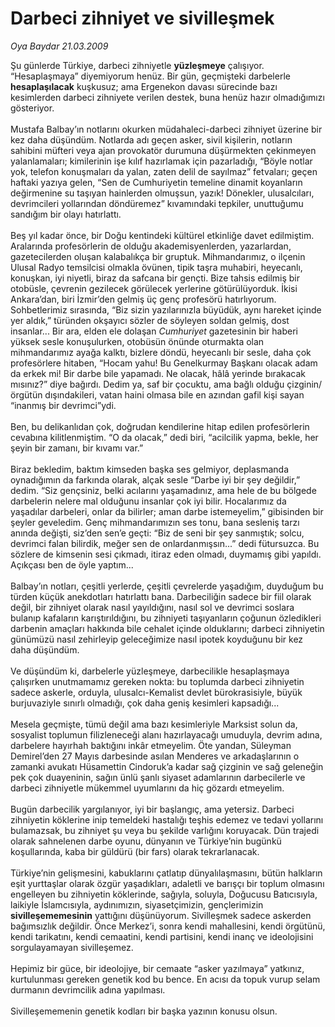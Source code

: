 # Darbeci zihniyet ve sivilleşmek

*Oya Baydar 21.03.2009*

<div class="taraf_structure_2col_1zq">
<div class="margen_n">



 <p>Şu günlerde Türkiye, darbeci zihniyetle <b>yüzleşmeye</b> çalışıyor. “Hesaplaşmaya” diyemiyorum henüz. Bir gün, geçmişteki darbelerle <b>hesaplaşılacak</b> kuşkusuz; ama Ergenekon davası sürecinde bazı kesimlerden darbeci zihniyete verilen destek, buna henüz hazır olmadığımızı gösteriyor. <br/><br/>Mustafa Balbay’ın notlarını okurken müdahaleci-darbeci zihniyet üzerine bir kez daha düşündüm. Notlarda adı geçen asker, sivil kişilerin, notların sahibini müfteri veya ajan provokatör durumuna düşürmekten çekinmeyen yalanlamaları; kimilerinin işe kılıf hazırlamak için pazarladığı, “Böyle notlar yok, telefon konuşmaları da yalan, zaten delil de sayılmaz” fetvaları; geçen haftaki yazıya gelen, “Sen de Cumhuriyetin temeline dinamit koyanların değirmenine su taşıyan hainlerden olmuşsun, yazık! Dönekler, ulusalcıları, devrimcileri yollarından döndüremez” kıvamındaki tepkiler, unuttuğumu sandığım bir olayı hatırlattı. <br/><br/>Beş yıl kadar önce, bir Doğu kentindeki kültürel etkinliğe davet edilmiştim. Aralarında profesörlerin de olduğu akademisyenlerden, yazarlardan, gazetecilerden oluşan kalabalıkça bir gruptuk. Mihmandarımız, o ilçenin Ulusal Radyo temsilcisi olmakla övünen, tipik taşra muhabiri, heyecanlı, konuşkan, iyi niyetli, biraz da safcana bir gençti. Bize tahsis edilmiş bir otobüsle, çevrenin gezilecek görülecek yerlerine götürülüyorduk. İkisi Ankara’dan, biri İzmir’den gelmiş üç genç profesörü hatırlıyorum. Sohbetlerimiz sırasında, “Biz sizin yazılarınızla büyüdük, aynı hareket içinde yer aldık,” türünden okşayıcı sözler de söyleyen soldan gelmiş, dost insanlar... Bir ara, elden ele dolaşan <i>Cumhuriyet</i> gazetesinin bir haberi yüksek sesle konuşulurken, otobüsün önünde oturmakta olan mihmandarımız ayağa kalktı, bizlere döndü, heyecanlı bir sesle, daha çok profesörlere hitaben, “Hocam yahu! Bu Genelkurmay Başkanı olacak adam da erkek mi! Bir darbe bile yapamadı. Ne olacak, hâlâ yerinde bırakacak mısınız?” diye bağırdı. Dedim ya, saf bir çocuktu, ama bağlı olduğu çizginin/örgütün dışındakileri, vatan haini olmasa bile en azından gafil kişi sayan “inanmış bir devrimci”ydi. <br/><br/>Ben, bu delikanlıdan çok, doğrudan kendilerine hitap edilen profesörlerin cevabına kilitlenmiştim. “O da olacak,” dedi biri, “acilcilik yapma, bekle, her şeyin bir zamanı, bir kıvamı var.” <br/><br/>Biraz bekledim, baktım kimseden başka ses gelmiyor, deplasmanda oynadığımın da farkında olarak, alçak sesle “Darbe iyi bir şey değildir,” dedim. “Siz gençsiniz, belki acılarını yaşamadınız, ama hele de bu bölgede darbelerin nelere mal olduğunu insanlar çok iyi bilir. Hocalarımız da yaşadılar darbeleri, onlar da bilirler; aman darbe istemeyelim,” gibisinden bir şeyler geveledim. Genç mihmandarımızın ses tonu, bana sesleniş tarzı anında değişti, siz’den sen’e geçti: “Biz de seni bir şey sanmıştık; solcu, devrimci falan bilirdik, meğer sen de onlardanmışsın...” dedi fütursuzca. Bu sözlere de kimsenin sesi çıkmadı, itiraz eden olmadı, duymamış gibi yapıldı. Açıkçası ben de öyle yaptım... <br/><br/>Balbay’ın notları, çeşitli yerlerde, çeşitli çevrelerde yaşadığım, duyduğum bu türden küçük anekdotları hatırlattı bana. Darbeciliğin sadece bir fiil olarak değil, bir zihniyet olarak nasıl yayıldığını, nasıl sol ve devrimci soslara bulanıp kafaların karıştırıldığını, bu zihniyeti taşıyanların çoğunun özledikleri darbenin amaçları hakkında bile cehalet içinde olduklarını; darbeci zihniyetin günümüzü nasıl zehirleyip geleceğimize nasıl ipotek koyduğunu bir kez daha düşündüm. <br/><br/>Ve düşündüm ki, darbelerle yüzleşmeye, darbecilikle hesaplaşmaya çalışırken unutmamamız gereken nokta: bu toplumda darbeci zihniyetin sadece askerle, orduyla, ulusalcı-Kemalist devlet bürokrasisiyle, büyük burjuvaziyle sınırlı olmadığı, çok daha geniş kesimleri kapsadığı... <br/><br/>Mesela geçmişte, tümü değil ama bazı kesimleriyle Marksist solun da, sosyalist toplumun filizleneceği alanı hazırlayacağı umuduyla, devrim adına, darbelere hayırhah baktığını inkâr etmeyelim. Öte yandan, Süleyman Demirel’den 27 Mayıs darbesinde asılan Menderes ve arkadaşlarının o zamanki avukatı Hüsamettin Cindoruk’a kadar sağ çizginin ve sağ geleneğin pek çok duayeninin, sağın ünlü şanlı siyaset adamlarının darbecilerle ve darbeci zihniyetle mükemmel uyumlarını da hiç gözardı etmeyelim. <br/><br/>Bugün darbecilik yargılanıyor, iyi bir başlangıç, ama yetersiz. Darbeci zihniyetin köklerine inip temeldeki hastalığı teşhis edemez ve tedavi yollarını bulamazsak, bu zihniyet şu veya bu şekilde varlığını koruyacak. Dün trajedi olarak sahnelenen darbe oyunu, dünyanın ve Türkiye’nin bugünkü koşullarında, kaba bir güldürü (bir fars) olarak tekrarlanacak. <br/><br/>Türkiye’nin gelişmesini, kabuklarını çatlatıp dünyalılaşmasını, bütün halkların eşit yurttaşlar olarak özgür yaşadıkları, adaletli ve barışçı bir toplum olmasını engelleyen bu zihniyetin köklerinde, sağıyla, soluyla, Doğucusu Batıcısıyla, laikiyle İslamcısıyla, aydınımızın, siyasetçimizin, gençlerimizin <b>sivilleşememesinin</b> yattığını düşünüyorum. Sivilleşmek sadece askerden bağımsızlık değildir. Önce Merkez’i, sonra kendi mahallesini, kendi örgütünü, kendi tarikatını, kendi cemaatini, kendi partisini, kendi inanç ve ideolojisini sorgulayamayan sivilleşemez. <br/><br/>Hepimiz bir güce, bir ideolojiye, bir cemaate “asker yazılmaya” yatkınız, kurtulunması gereken genetik kod bu bence. En acısı da topuk vurup selam durmanın devrimcilik adına yapılması. <br/><br/>Sivilleşememenin genetik kodları bir başka yazının konusu olsun.</p>
<br/>
<br/>
<br/>



<br/>


<div id="taraf_not">
</div>

</div>


</div>
